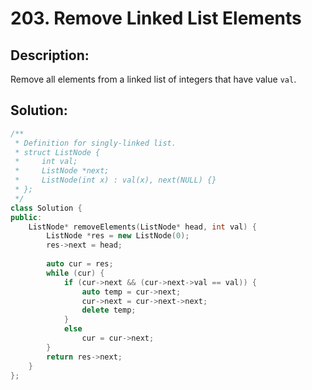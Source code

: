 # 203. Remove Linked List Elements

## Description:

Remove all elements from a linked list of integers that have value `val`.

## Solution:

```c++
/**
 * Definition for singly-linked list.
 * struct ListNode {
 *     int val;
 *     ListNode *next;
 *     ListNode(int x) : val(x), next(NULL) {}
 * };
 */
class Solution {
public:
    ListNode* removeElements(ListNode* head, int val) {
        ListNode *res = new ListNode(0);
        res->next = head;
        
        auto cur = res;
        while (cur) {
            if (cur->next && (cur->next->val == val)) {
                auto temp = cur->next;
                cur->next = cur->next->next;
                delete temp;
            } 
            else
                cur = cur->next;
        }
        return res->next;
    }
};
```

<!-- remark：

-  -->
